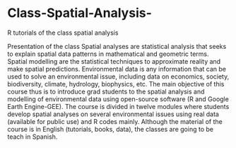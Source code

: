 # Class-Spatial-Analysis-
R tutorials of the class spatial analysis  

Presentation of the class
Spatial analyses are statistical analysis that seeks to explain spatial data patterns in mathematical 
and geometric terms. Spatial modelling are the statistical techniques to approximate reality and make 
spatial predictions. Environmental data is any information that can be used to solve an environmental 
issue, including data on economics, society, biodiversity, climate, hydrology, biophysics, etc. The main 
objective of this course thus is to introduce grad students to the spatial analysis and modelling of 
environmental data using open-source software (R and Google Earth Engine-GEE). The course is divided
in twelve modules where students develop spatial analyses on several environmental issues using real 
data (available for public use) and R codes mainly. Although the material of the course is in English 
(tutorials, books, data), the classes are going to be teach in Spanish.
